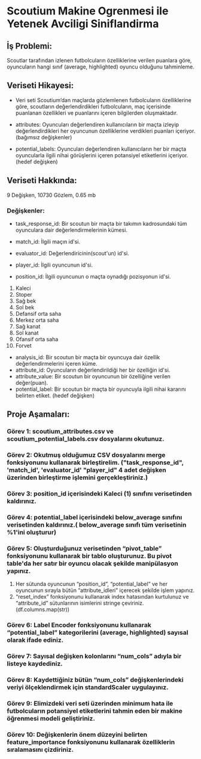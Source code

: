 # Scoutium Makine Ogrenmesi ile Yetenek Avciligi Siniflandirma

## İş Problemi:

Scoutlar tarafından izlenen futbolcuların özelliklerine verilen puanlara göre, oyuncuların hangi sınıf (average, highlighted) oyuncu olduğunu tahminleme.

## Veriseti Hikayesi:

* Veri seti Scoutium’dan maçlarda gözlemlenen futbolcuların özelliklerine göre, scoutların değerlendirdikleri futbolcuların, maç içerisinde puanlanan özellikleri ve puanlarını içeren bilgilerden oluşmaktadır.

* attributes: Oyuncuları değerlendiren kullanıcıların bir maçta izleyip değerlendirdikleri her oyuncunun özelliklerine verdikleri puanları içeriyor. (bağımsız değişkenler)

* potential_labels: Oyuncuları değerlendiren kullanıcıların her bir maçta oyuncularla ilgili nihai görüşlerini içeren potansiyel etiketlerini içeriyor. (hedef değişken)

## Veriseti Hakkında:

9 Değişken, 10730 Gözlem, 0.65 mb

### Değişkenler:

* task_response_id: Bir scoutun bir maçta bir takımın kadrosundaki tüm oyunculara dair değerlendirmelerinin kümesi.

* match_id: İlgili maçın id'si.

* evaluator_id: Değerlendiricinin(scout'un) id'si.

* player_id: İlgili oyuncunun id'si.

*  position_id: İlgili oyuncunun o maçta oynadığı pozisyonun id'si.
  1.  Kaleci
  2.  Stoper
  3.  Sağ bek
  4.  Sol bek
  5.  Defansif orta saha
  6.  Merkez orta saha
  7.  Sağ kanat
  8.  Sol kanat
  9.  Ofansif orta saha
  10.  Forvet

* analysis_id: Bir scoutun bir maçta bir oyuncuya dair özellik değerlendirmelerini içeren küme.
* attribute_id: Oyuncuların değerlendirildiği her bir özelliğin id'si.
* attribute_value: Bir scoutun bir oyuncunun bir özelliğine verilen değer(puan).
* potential_label: Bir scoutun bir maçta bir oyuncuyla ilgili nihai kararını belirten etiket. (hedef değişken)

## Proje Aşamaları:

### Görev 1: scoutium_attributes.csv ve scoutium_potential_labels.csv dosyalarını okutunuz.
### Görev 2: Okutmuş olduğumuz CSV dosyalarını merge fonksiyonunu kullanarak birleştirelim.  ("task_response_id", 'match_id', 'evaluator_id' "player_id"  4 adet değişken üzerinden birleştirme işlemini gerçekleştiriniz.)
### Görev 3: position_id içerisindeki Kaleci (1) sınıfını verisetinden kaldırınız.
### Görev 4: potential_label içerisindeki below_average sınıfını verisetinden kaldırınız.( below_average sınıfı  tüm verisetinin %1'ini oluşturur)
### Görev 5: Oluşturduğunuz verisetinden “pivot_table” fonksiyonunu kullanarak bir tablo oluşturunuz. Bu pivot table'da her satır bir oyuncu olacak şekilde manipülasyon yapınız.
1. Her sütunda oyuncunun “position_id”, “potential_label” ve her oyuncunun sırayla bütün “attribute_idleri” içerecek şekilde işlem yapınız.
2. “reset_index” fonksiyonunu kullanarak index hatasından kurtulunuz ve “attribute_id” sütunlarının isimlerini stringe çeviriniz. (df.columns.map(str))

### Görev 6:  Label Encoder fonksiyonunu kullanarak “potential_label” kategorilerini (average, highlighted) sayısal olarak ifade ediniz.
### Görev 7: Sayısal değişken kolonlarını “num_cols” adıyla bir listeye kaydediniz.
### Görev 8: Kaydettiğiniz bütün “num_cols” değişkenlerindeki veriyi ölçeklendirmek için standardScaler uygulayınız.
### Görev 9: Elimizdeki veri seti üzerinden minimum hata ile futbolcuların potansiyel etiketlerini tahmin eden bir makine öğrenmesi modeli geliştiriniz.
### Görev 10: Değişkenlerin önem düzeyini belirten feature_importance fonksiyonunu kullanarak özelliklerin sıralamasını çizdiriniz.
